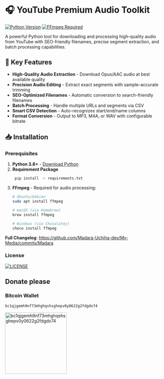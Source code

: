 # 🎧 YouTube Premium Audio Toolkit

[![Python Version](https://img.shields.io/badge/python-3.8%2B-blue)](https://www.python.org/)
[![FFmpeg Required](https://img.shields.io/badge/requires-FFmpeg-orange)](https://ffmpeg.org/)

A powerful Python tool for downloading and processing high-quality audio from YouTube with SEO-friendly filenames, precise segment extraction, and batch processing capabilities.

## 🌟 Key Features

- **High-Quality Audio Extraction** - Download Opus/AAC audio at best available quality
- **Precision Audio Editing** - Extract exact segments with sample-accurate trimming
- **SEO-Optimized Filenames** - Automatic conversion to search-friendly filenames
- **Batch Processing** - Handle multiple URLs and segments via CSV
- **Smart CSV Detection** - Auto-recognizes start/end/name columns
- **Format Conversion** - Output to MP3, M4A, or WAV with configurable bitrate

## 📥 Installation

### Prerequisites

1. **Python 3.8+** - [Download Python](https://www.python.org/downloads/)
2. **Requirement Package**
   ```bash
    pip install -r requirements.txt
4. **FFmpeg** - Required for audio processing:
   ```bash
   # Ubuntu/Debian
   sudo apt install ffmpeg

   # macOS (via Homebrew)
   brew install ffmpeg

   # Windows (via Chocolatey)
   choco install ffmpeg


**Full Changelog**: https://github.com/Madara-Uchiha-dev/My-Media/commits/Madara
### License
[![LICENSE](https://img.shields.io/github/license/Madara-Uchiha-dev/My-Media?label=license&style=for-the-badge)](LICENSE)
## Donate please
### Bitcoin Wallet
```
bc1qjgemh9nf73mhghqshsghepv0y0622g2fdgdx74
```
<img width="200" height="200" alt="bc1qjgemh9nf73mhghqshsghepv0y0622g2fdgdx74" src="https://github.com/user-attachments/assets/8b5fb340-6fed-4b76-abbc-5751eb4e4674" />


